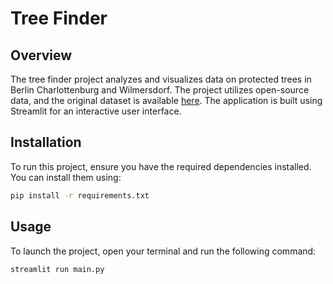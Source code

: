 # Tree Finder

## Overview

The tree finder project analyzes and visualizes data on protected trees in Berlin Charlottenburg and Wilmersdorf. The project utilizes open-source data, and the original dataset is available [here](https://daten.berlin.de/datensaetze/als-naturdenkmale-gesch%C3%BCtzte-b%C3%A4ume-charlottenburg-wilmersdorf). The application is built using Streamlit for an interactive user interface.

## Installation

To run this project, ensure you have the required dependencies installed. You can install them using:

```bash
pip install -r requirements.txt
```

## Usage

To launch the project, open your terminal and run the following command:
```bash
streamlit run main.py
```




